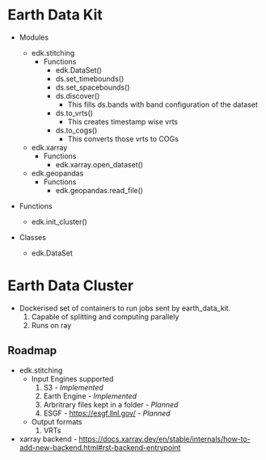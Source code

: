 # Earth Data Kit

* Modules
  * edk.stitching
    * Functions
      - edk.DataSet()
      - ds.set_timebounds()
      - ds.set_spacebounds()
      - ds.discover()
        * This fills ds.bands with band configuration of the dataset
      - ds.to_vrts()
        * This creates timestamp wise vrts
      - ds.to_cogs()
        * This converts those vrts to COGs
  * edk.xarray
    * Functions
      - edk.xarray.open_dataset()
  * edk.geopandas
    * Functions
      - edk.geopandas.read_file()

* Functions
  * edk.init_cluster()
* Classes
  * edk.DataSet

# Earth Data Cluster
* Dockerised set of containers to run jobs sent by earth_data_kit.
  1. Capable of splitting and computing parallely
  2. Runs on ray

## Roadmap
* edk.stitching
  * Input Engines supported
    1. S3 - *Implemented*
    2. Earth Engine - *Implemented*
    3. Arbritrary files kept in a folder - *Planned*
    4. ESGF - https://esgf.llnl.gov/ - *Planned*
  * Output formats
    1. VRTs
* xarray backend - https://docs.xarray.dev/en/stable/internals/how-to-add-new-backend.html#rst-backend-entrypoint